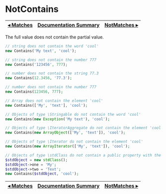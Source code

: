 # NotContains

[◂ Matches](05-matches.md) | [Documentation Summary](index.md) | [NotMatches ▸](05-notmatches.md)
-- | -- | --

The full value does not contain the partial value.

```php
// string does not contain the word 'cool'
new Contains('My text', 'cool');

// string does not contain the number 777
new Contains('123456', 777);

// number does not contain the string 77.3
new Contains(12.3456, '77.3');

// number does not contain the number 777
new Contains(123456, 777);

// Array does not contain the element 'cool'
new Contains(['My', 'text'], 'cool');

// Objects of type \Stringable do not contain the word 'cool'
new Contains(new Exception('My text'), 'cool');

// Objects of type \IteratorAggregate do not contain the element 'cool'
new Contains(new ArrayObject(['My', 'text']), 'cool');

// Objects of type \Iterator do not contain the element 'cool'
new Contains(new ArrayIterator(['My', 'text']), 'cool');

// Objects of type \stdClass do not contain a public property with the value 'cool'
$stdObject = new stdClass();
$stdObject->one = 'My';
$stdObject->two = 'Text';
new Contains($stdObject, 'cool');
```

[◂ Matches](05-matches.md) | [Documentation Summary](index.md) | [NotMatches ▸](05-notmatches.md)
-- | -- | --
